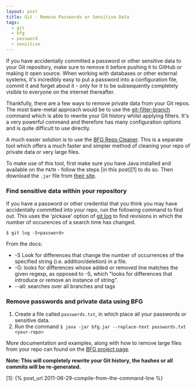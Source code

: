 ```yaml
---
layout: post
title: Git - Remove Passwords or Sensitive Data
tags:
  - git
  - bfg
  - password
  - sensitive
---
```


If you have accidentally committed a password or other sensitive data to your Git repository, make sure to remove it before pushing it to GitHub or making it open source. When working with databases or other external systems, it's incredibly easy to put a password into a configuration file, commit it and forget about it - only for it to be subsequently completely visible to everyone on the internet thereafter.

Thankfully, there are a few ways to remove private data from your Git repos. The most bare-metal approach would be to use the [git-filter-branch](https://git-scm.com/docs/git-filter-branch) command which is able to rewrite your Git history whilst applying filters. It's a very powerful command and therefore has many configuration options and is quite difficult to use directly.

A much easier solution is to use the [BFG Repo Cleaner](https://rtyley.github.io/bfg-repo-cleaner/). This is a separate tool which offers a much faster and simpler method of cleaning your repo of private data or very large files.

To make use of this tool, first make sure you have Java installed and available on the `PATH` - follow the steps [in this post][1] to do so. Then download the `.jar` file from [their site](C:\Users\Ryan\Documents\Projects\blog\_posts\2011-06-29-compile-from-the-command-line.md).

### Find sensitive data within your repository

If you have a password or other credential that you think you may have accidentally committed into your repo, run the following command to find out. This uses the 'pickaxe' option of [git log](https://git-scm.com/docs/git-log) to find revisions in which the number of occurences of a search time has changed.

`$ git log -S<password>`

From the docs:

 * -S Look for differences that change the number of occurrences of the specified string (i.e. addition/deletion) in a file.
 * -G: looks for differences whose added or removed line matches the given regexp, as opposed to -S, which "looks for differences that introduce or remove an instance of string".
* --all: searches over all branches and tags


### Remove passwords and private data using BFG

  1. Create a file called `passwords.txt`, in which place all your passwords or sensitive data.
  1. Run the command `$ java -jar bfg.jar --replace-text passwords.txt <your-repo>`

More documentation and examples, along with how to remove large files from your repo can found on the [BFG project page](https://rtyley.github.io/bfg-repo-cleaner/).

  **Note: This will completely rewrite your Git history, the hashes or all commits will be re-generated.**

  [1]: {% post_url 2011-06-29-compile-from-the-command-line %}
